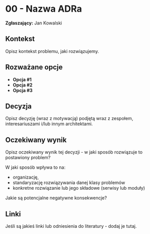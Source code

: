# 00 - Nazwa ADRa

**Zgłaszający:** Jan Kowalski

## Kontekst

Opisz kontekst problemu, jaki rozwiązujemy.

## Rozważane opcje

- **Opcja #1**
- **Opcja #2**
- **Opcja #3**

## Decyzja

Opisz decyzję (wraz z motywacją) podjętą wraz z zespołem, interesariuszami i/lub innym architektami.

## Oczekiwany wynik

Opisz oczekiwany wynik tej decyzji - w jaki sposób rozwiązuje to postawiony problem?

W jaki sposób wpływa to na:
- organizację, 
- standaryzację rozwiązywania danej klasy problemów
- konkretne rozwiązanie lub jego składowe (serwisy lub moduły)

Jakie są potencjalne negatywne konsekwencje?

## Linki

Jeśli są jakieś linki lub odniesienia do literatury - dodaj je tutaj.